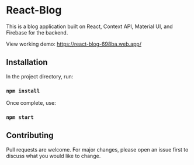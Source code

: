 # React-Blog

This is a blog application built on React, Context API, Material UI, and Firebase for the backend.

View working demo:
https://react-blog-698ba.web.app/

## Installation

In the project directory, run:
### `npm install`

Once complete, use:
### `npm start`

## Contributing
Pull requests are welcome. For major changes, please open an issue first to discuss what you would like to change.
